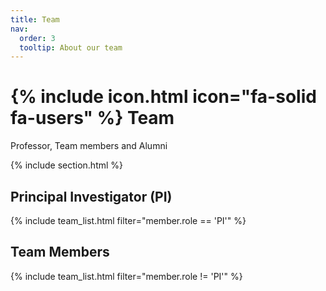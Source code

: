 ```yaml
---
title: Team
nav:
  order: 3
  tooltip: About our team
---
```


# {% include icon.html icon="fa-solid fa-users" %} Team

Professor, Team members and Alumni

{% include section.html %}

## Principal Investigator (PI)
{% include team_list.html filter="member.role == 'PI'" %}

## Team Members
{% include team_list.html filter="member.role != 'PI'" %}
